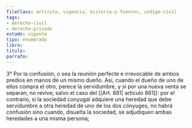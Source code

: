 ```yaml
---
fileClass: articulo, vigencia, historia-y-fuentes, codigo-civil
tags:
- derecho-civil
- derecho-privado
estado: vigente
tipo: enumerado
libro:
titulo:
parrafo:
---
```

3° Por la confusión, o sea la reunión perfecte e irrevocable de ambos predios en manos de un mismo dueño. Así, cuando el dueño de uno de ellos compra el otro, perece la servidumbre, y si por una nueva venta se separan, no revive; salvo el caso del [[Art. 881| artículo 881]]: por el contrario, si la sociedad conyugal adquiere una heredad que debe servidumbre a otra heredad de uno de los dos cónyuges, no habrá confusión sino cuando, disuelta la sociedad, se adjudiquen ambas heredades a una misma persona;